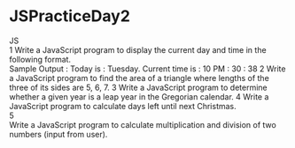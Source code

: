 # JSPracticeDay2

JS 	 
 1	Write a JavaScript program to display the current day and time in the following format.  
	Sample Output : Today is : Tuesday. 
	Current time is : 10 PM : 30 : 38 
 2	Write a JavaScript program to find the area of a triangle where lengths of the three of its sides are 5, 6, 7. 
3 	Write a JavaScript program to determine whether a given year is a leap year in the Gregorian calendar. 
 4	Write a JavaScript program to calculate days left until next Christmas.  
 5	
	Write a JavaScript program to calculate multiplication and division of two numbers (input from user). 

